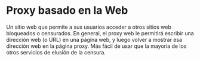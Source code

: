 [Title]: # (Proxy basado en web)
[Order]: # (133)

# Proxy basado en la Web 

Un sitio web que permite a sus usuarios acceder a otros sitios web bloqueados o censurados. En general, el proxy web le permitirá escribir una dirección web (o URL) en una página web, y luego volver a mostrar esa dirección web en la página proxy. Más fácil de usar que la mayoría de los otros servicios de elusión de la censura.